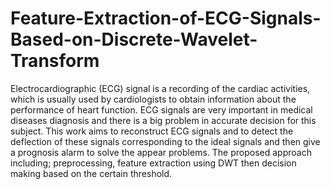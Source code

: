 # Feature-Extraction-of-ECG-Signals-Based-on-Discrete-Wavelet-Transform
Electrocardiographic (ECG) signal is a recording of the cardiac activities, which is usually used by cardiologists to obtain information about the performance of heart function. ECG signals are very important in medical diseases diagnosis and there is a big problem in accurate decision for this subject. This work aims to reconstruct ECG signals and to detect the deflection of these signals corresponding to the ideal signals and then give a prognosis alarm to solve the appear problems. The proposed approach including; preprocessing, feature extraction using DWT then decision making based on the certain threshold.
